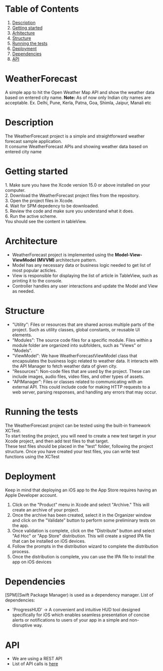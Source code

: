 # Table of Contents
1. [Description](#description)
2. [Getting started](#getting-started)
3. [Arhitecture](#arhitecture)
4. [Structure](#structure)
5. [Running the tests](#running-the-tests)
6. [Deployment](#deployment)
7. [Dependencies](#dependencies)
8. [API](#api)

# WeatherForecast
A simple app to hit the Open Weather Map API and show the weather data based on entered city name.
<strong>Note:</strong> As of now only Indian city names are acceptable. Ex. Delhi, Pune, Kerla, Patna, Goa, Shimla, Jaipur, Manali etc

# Description
<p>The WeatherForecast project is a simple and straightforward weather forecast sample application.<br>
It consume WeatherForecast APIs and showing weather data based on entered city name<br> 
</p>

# Getting started
<p>
1. Make sure you have the Xcode version 15.0 or above installed on your computer.<br>
2. Download the WeatherForecast project files from the repository.<br>
3. Open the project files in Xcode.<br>
4. Wait for SPM depedency to be downloaded.<br>
5. Review the code and make sure you understand what it does.<br>
6. Run the active scheme.<br>
You should see the content in tableView.<br></p>

# Architecture
* WeatherForecast project is implemented using the <strong>Model-View-ViewModel (MVVM)</strong> architecture pattern.
* Model has any necessary data or business logic needed to get list of most popular acticles.
* View is responsible for displaying the list of article in TableView, such as printing it to the console.
* Controller handles any user interactions and update the Model and View as needed.

# Structure 
* "Utility": Files or resources that are shared across multiple parts of the project. Such as utility classes, global constants, or reusable UI elements.
* "Modules": The source code files for a specific module. Files within a module folder are organized into subfolders, such as "Views" or "Models".
* "ViewModel": We have WeatherForecastViewModel class that encapsulates the business logic related to weather data. It interacts with the API Manager to fetch weather data of given city.
* "Resources": Non-code files that are used by the project. These can include images, audio files, video files, and other types of assets. 
* "APIManager": Files or classes related to communicating with an external API. This could include code for making HTTP requests to a web server, parsing responses, and handling any errors that may occur.

# Running the tests
<p>The WeatherForecast project can be tested using the built-in framework XCTest.<br>
To start testing the project, you will need to create a new test target in your Xcode project, 
and then add test files to that target.<br>These test files should be placed in the "test" folder, following the project structure.
Once you have created your test files, you can write test functions using the XCTest</p>

# Deployment
Keep in mind that deploying an iOS app to the App Store requires having an Apple Developer account.

1. Click on the "Product" menu in Xcode and select "Archive." This will create an archive of your project.
2. Once the archive has been created, select it in the Organizer window and click on the "Validate" button to perform some preliminary tests on the app.
3. Once validation is complete, click on the "Distribute" button and select "Ad Hoc" or "App Store" distribution. 
This will create a signed IPA file that can be installed on iOS devices.
4. Follow the prompts in the distribution wizard to complete the distribution process.
5. Once the distribution is complete, you can use the IPA file to install the app on iOS devices

# Dependencies
[SPM](Swift Package Manager) is used as a dependency manager.
List of dependencies: 
* 'ProgressHUD' -> A convenient and intuitive HUD tool designed specifically for iOS which enables seamless presentation of concise alerts or notifications to users of your app in a simple and non-disruptive way.


# API 
* We are using a REST API
* List of API calls is [here](https://api.openweathermap.org/) 
